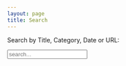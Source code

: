 ```yaml
---
layout: page
title: Search
---
```


Search by Title, Category, Date or URL:<br>

<!-- Html Elements for Search -->
<div id="search-container">
<input type="text" id="search-input" placeholder="search...">
<ul id="results-container"></ul>
</div>

<!-- Script pointing to search-script.js -->
<script src="/js/simple-jekyll-search.min.js" type="text/javascript"></script>

<!-- Configuration -->
<script>
SimpleJekyllSearch({
  searchInput: document.getElementById('search-input'),
  resultsContainer: document.getElementById('results-container'),
  noResultsText: ("No result found, try something more broad"),
  searchResultTemplate: '<div><a href="{url}"><h1>{title}</h1></a><span>{date}</span></div>',
  limit: 50,
  // fuzzy: true,//Off for now - if fuzzy needs to be same case, I want it to be case insensitive
  json: '/search.json'
})
</script>